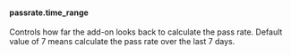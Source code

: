 #### passrate.time_range
Controls how far the add-on looks back to calculate the pass rate. Default value of 7 means calculate the pass rate over
the last 7 days.
